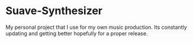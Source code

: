 # Suave-Synthesizer
My personal project that I use for my own music production. Its constantly updating and getting better hopefully for a proper release.
